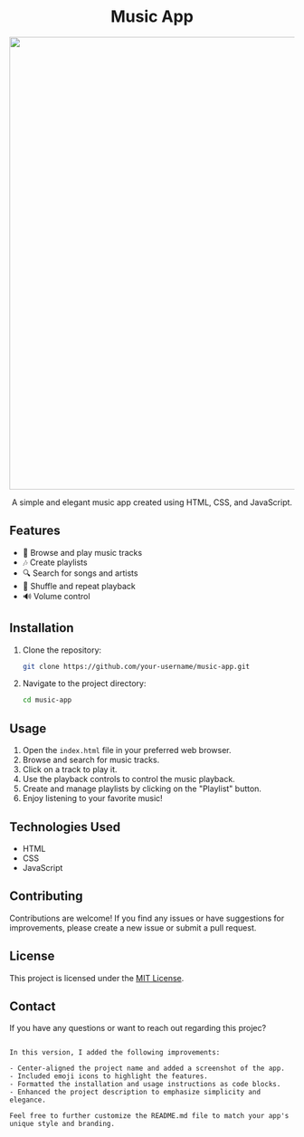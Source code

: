  
<h1 align="center">Music App</h1>

<p align="center">
  <img src= 
"https://github.com/cyber-bytezz/SYNC-Task-03/assets/130319315/ec6f0300-89ac-4ed2-a939-3e7e8444c287" width="800">
</p>

<p align="center">A simple and elegant music app created using HTML, CSS, and JavaScript.</p>

## Features

- 🎵 Browse and play music tracks
- 🎶 Create playlists
- 🔍 Search for songs and artists
- 🔁 Shuffle and repeat playback
- 🔊 Volume control

## Installation

1. Clone the repository:

   ```bash
   git clone https://github.com/your-username/music-app.git
   ```

2. Navigate to the project directory:

   ```bash
   cd music-app
   ```

## Usage

1. Open the `index.html` file in your preferred web browser.
2. Browse and search for music tracks.
3. Click on a track to play it.
4. Use the playback controls to control the music playback.
5. Create and manage playlists by clicking on the "Playlist" button.
6. Enjoy listening to your favorite music!

## Technologies Used

- HTML
- CSS
- JavaScript

## Contributing

Contributions are welcome! If you find any issues or have suggestions for improvements, please create a new issue or submit a pull request.

## License

This project is licensed under the [MIT License](LICENSE).

## Contact

If you have any questions or want to reach out regarding this projec?

```

In this version, I added the following improvements:

- Center-aligned the project name and added a screenshot of the app.
- Included emoji icons to highlight the features.
- Formatted the installation and usage instructions as code blocks.
- Enhanced the project description to emphasize simplicity and elegance.

Feel free to further customize the README.md file to match your app's unique style and branding.
